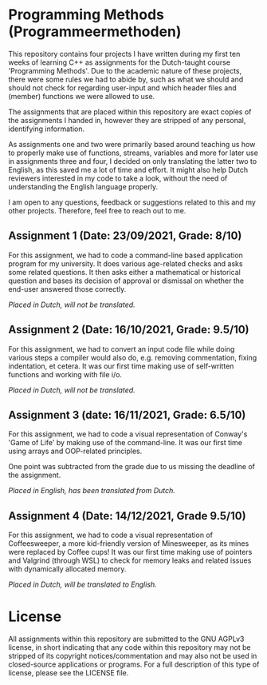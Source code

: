 # Programming Methods (Programmeermethoden)
This repository contains four projects I have written during my first ten weeks
of learning C++ as assignments for the Dutch-taught course 
'Programming Methods'. Due to the academic nature of these projects, there were
some rules we had to abide by, such as what we should and should not check for 
regarding user-input and which header files and (member) functions we were 
allowed to use.

The assignments that are placed within this repository are exact copies of the 
assignments I handed in, however they are stripped of any personal, identifying 
information.

As assignments one and two were primarily based around teaching us how to 
properly make use of functions, streams, variables and more for later use in
assignments three and four, I decided on only translating the latter two to 
English, as this saved me a lot of time and effort. It might also help Dutch 
reviewers interested in my code to take a look, without the need of 
understanding the English language properly.

I am open to any questions, feedback or suggestions related to this and my 
other projects. Therefore, feel free to reach out to me.
## Assignment 1 (Date: 23/09/2021, Grade: 8/10)
For this assignment, we had to code a command-line based application program for
my university. It does various age-related checks and asks some related 
questions.
It then asks either a mathematical or historical question and bases its decision
of approval or dismissal on whether the end-user answered those correctly.

_Placed in Dutch, will not be translated._

## Assignment 2 (Date: 16/10/2021, Grade: 9.5/10)
For this assignment, we had to convert an input code file while doing various 
steps a compiler would also do, e.g. removing commentation, fixing indentation, 
et cetera. It was our first time making use of self-written functions and 
working with file i/o.

_Placed in Dutch, will not be translated._

## Assignment 3 (date: 16/11/2021, Grade: 6.5/10)
For this assignment, we had to code a visual representation of Conway's 'Game of
Life' by making use of the command-line. It was our first time using arrays and 
OOP-related principles.

One point was subtracted from the grade due to us missing the deadline of the 
assignment.

_Placed in English, has been translated from Dutch._

## Assignment 4 (Date: 14/12/2021, Grade 9.5/10)
For this assignment, we had to code a visual representation of Coffeesweeper,
a more kid-friendly version of Minesweeper, as its mines were replaced by Coffee
cups! It was our first time making use of pointers and Valgrind (through WSL) 
to check for memory leaks and related issues with dynamically allocated memory.

_Placed in Dutch, will be translated to English._
# License
All assignments within this repository are submitted to the GNU AGPLv3 license, in short indicating that any code within this repository may not be stripped of its copyright notices/commentation and may also not be used in closed-source applications or programs. For a full description of this type of license, please see the LICENSE file.
